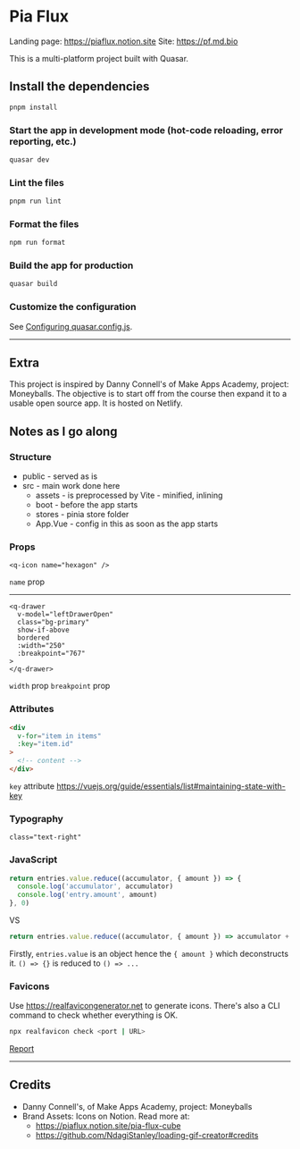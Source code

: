 # Pia Flux

Landing page: <https://piaflux.notion.site>
Site: <https://pf.md.bio>

This is a multi-platform project built with Quasar.

## Install the dependencies

```bash
pnpm install
```

### Start the app in development mode (hot-code reloading, error reporting, etc.)

```bash
quasar dev
```

### Lint the files

```bash
pnpm run lint
```

### Format the files

```bash
npm run format
```

### Build the app for production

```bash
quasar build
```

### Customize the configuration

See [Configuring quasar.config.js](https://v2.quasar.dev/quasar-cli-vite/quasar-config-js).

---

## Extra

This project is inspired by Danny Connell's of Make Apps Academy, project: Moneyballs. The objective is to start off from the course then expand it to a usable open source app. It is hosted on Netlify.

## Notes as I go along

### Structure

- public - served as is
- src - main work done here
  - assets - is preprocessed by Vite - minified, inlining
  - boot - before the app starts
  - stores - pinia store folder
  - App.Vue - config in this as soon as the app starts

### Props

```vue
<q-icon name="hexagon" />
```

`name` prop

---

```vue
<q-drawer
  v-model="leftDrawerOpen"
  class="bg-primary"
  show-if-above
  bordered
  :width="250"
  :breakpoint="767"
>
</q-drawer>
```

`width` prop
`breakpoint` prop

### Attributes

```html
<div
  v-for="item in items"
  :key="item.id"
>
  <!-- content -->
</div>
```

`key` attribute <https://vuejs.org/guide/essentials/list#maintaining-state-with-key>

### Typography

```vue
class="text-right"
```

### JavaScript

```js
return entries.value.reduce((accumulator, { amount }) => {
  console.log('accumulator', accumulator)
  console.log('entry.amount', amount)
}, 0)
```

VS

```js
return entries.value.reduce((accumulator, { amount }) => accumulator + amount, 0)
```

Firstly, `entries.value` is an object hence the `{ amount }` which deconstructs it.
`() => {}` is reduced to `() => ...`

### Favicons

Use <https://realfavicongenerator.net> to generate icons. There's also a CLI command to check whether everything is OK.

```sh
npx realfavicon check <port | URL>
```

[Report](https://realfavicongenerator.net/favicon-checker/reports/d4266c98-05af-47ec-826b-59caa6b1f531)

---

## Credits

- Danny Connell's, of Make Apps Academy, project: Moneyballs
- Brand Assets: Icons on Notion. Read more at:
  - <https://piaflux.notion.site/pia-flux-cube>
  - <https://github.com/NdagiStanley/loading-gif-creator#credits>
